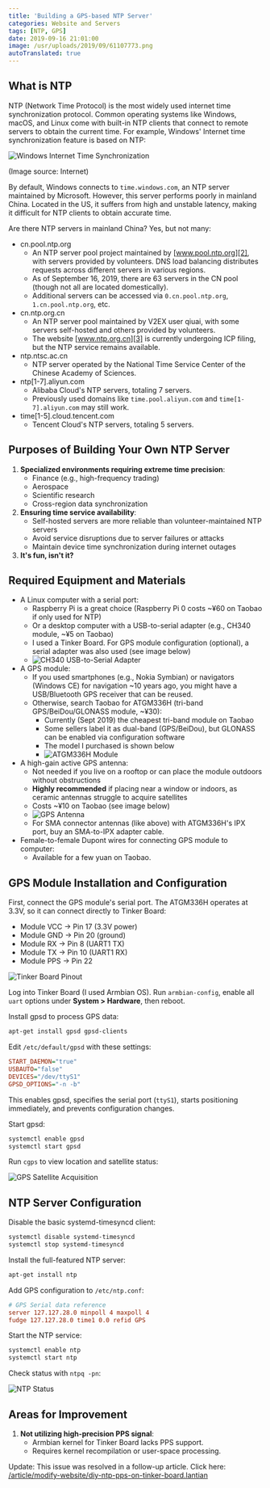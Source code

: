 ```yaml
---
title: 'Building a GPS-based NTP Server'
categories: Website and Servers
tags: [NTP, GPS]
date: 2019-09-16 21:01:00
image: /usr/uploads/2019/09/61107773.png
autoTranslated: true
---
```



## What is NTP

NTP (Network Time Protocol) is the most widely used internet time synchronization protocol. Common operating systems like Windows, macOS, and Linux come with built-in NTP clients that connect to remote servers to obtain the current time. For example, Windows' Internet time synchronization feature is based on NTP:

![Windows Internet Time Synchronization][1]

(Image source: Internet)

By default, Windows connects to `time.windows.com`, an NTP server maintained by Microsoft. However, this server performs poorly in mainland China. Located in the US, it suffers from high and unstable latency, making it difficult for NTP clients to obtain accurate time.

Are there NTP servers in mainland China? Yes, but not many:

- cn.pool.ntp.org
  - An NTP server pool project maintained by [www.pool.ntp.org][2], with servers provided by volunteers. DNS load balancing distributes requests across different servers in various regions.
  - As of September 16, 2019, there are 63 servers in the CN pool (though not all are located domestically).
  - Additional servers can be accessed via `0.cn.pool.ntp.org`, `1.cn.pool.ntp.org`, etc.
- cn.ntp.org.cn
  - An NTP server pool maintained by V2EX user qiuai, with some servers self-hosted and others provided by volunteers.
  - The website [www.ntp.org.cn][3] is currently undergoing ICP filing, but the NTP service remains available.
- ntp.ntsc.ac.cn
  - NTP server operated by the National Time Service Center of the Chinese Academy of Sciences.
- ntp[1-7].aliyun.com
  - Alibaba Cloud's NTP servers, totaling 7 servers.
  - Previously used domains like `time.pool.aliyun.com` and `time[1-7].aliyun.com` may still work.
- time[1-5].cloud.tencent.com
  - Tencent Cloud's NTP servers, totaling 5 servers.

## Purposes of Building Your Own NTP Server

1. **Specialized environments requiring extreme time precision**:
   - Finance (e.g., high-frequency trading)
   - Aerospace
   - Scientific research
   - Cross-region data synchronization
2. **Ensuring time service availability**:
   - Self-hosted servers are more reliable than volunteer-maintained NTP servers
   - Avoid service disruptions due to server failures or attacks
   - Maintain device time synchronization during internet outages
3. **It's fun, isn't it?**

## Required Equipment and Materials

- A Linux computer with a serial port:
  - Raspberry Pi is a great choice (Raspberry Pi 0 costs ~¥60 on Taobao if only used for NTP)
  - Or a desktop computer with a USB-to-serial adapter (e.g., CH340 module, ~¥5 on Taobao)
  - I used a Tinker Board. For GPS module configuration (optional), a serial adapter was also used (see image below)
  - ![CH340 USB-to-Serial Adapter][4]
- A GPS module:
  - If you used smartphones (e.g., Nokia Symbian) or navigators (Windows CE) for navigation ~10 years ago, you might have a USB/Bluetooth GPS receiver that can be reused.
  - Otherwise, search Taobao for ATGM336H (tri-band GPS/BeiDou/GLONASS module, ~¥30):
    - Currently (Sept 2019) the cheapest tri-band module on Taobao
    - Some sellers label it as dual-band (GPS/BeiDou), but GLONASS can be enabled via configuration software
    - The model I purchased is shown below
    - ![ATGM336H Module][5]
- A high-gain active GPS antenna:
  - Not needed if you live on a rooftop or can place the module outdoors without obstructions
  - **Highly recommended** if placing near a window or indoors, as ceramic antennas struggle to acquire satellites
  - Costs ~¥10 on Taobao (see image below)
  - ![GPS Antenna][6]
  - For SMA connector antennas (like above) with ATGM336H's IPX port, buy an SMA-to-IPX adapter cable.
- Female-to-female Dupont wires for connecting GPS module to computer:
  - Available for a few yuan on Taobao.

## GPS Module Installation and Configuration

First, connect the GPS module's serial port. The ATGM336H operates at 3.3V, so it can connect directly to Tinker Board:
- Module VCC → Pin 17 (3.3V power)
- Module GND → Pin 20 (ground)
- Module RX → Pin 8 (UART1 TX)
- Module TX → Pin 10 (UART1 RX)
- Module PPS → Pin 22

![Tinker Board Pinout][7]

Log into Tinker Board (I used Armbian OS). Run `armbian-config`, enable all `uart` options under **System > Hardware**, then reboot.

Install gpsd to process GPS data:
```bash
apt-get install gpsd gpsd-clients
```

Edit `/etc/default/gpsd` with these settings:
```ini
START_DAEMON="true"
USBAUTO="false"
DEVICES="/dev/ttyS1"
GPSD_OPTIONS="-n -b"
```
This enables gpsd, specifies the serial port (`ttyS1`), starts positioning immediately, and prevents configuration changes.

Start gpsd:
```bash
systemctl enable gpsd
systemctl start gpsd
```
Run `cgps` to view location and satellite status:

![GPS Satellite Acquisition][8]

## NTP Server Configuration

Disable the basic systemd-timesyncd client:
```bash
systemctl disable systemd-timesyncd
systemctl stop systemd-timesyncd
```

Install the full-featured NTP server:
```bash
apt-get install ntp
```

Add GPS configuration to `/etc/ntp.conf`:
```conf
# GPS Serial data reference
server 127.127.28.0 minpoll 4 maxpoll 4
fudge 127.127.28.0 time1 0.0 refid GPS
```

Start the NTP service:
```bash
systemctl enable ntp
systemctl start ntp
```
Check status with `ntpq -pn`:

![NTP Status][9]

## Areas for Improvement

1. **Not utilizing high-precision PPS signal**:
   - Armbian kernel for Tinker Board lacks PPS support.
   - Requires kernel recompilation or user-space processing.

Update: This issue was resolved in a follow-up article. Click here: [/article/modify-website/diy-ntp-pps-on-tinker-board.lantian][10]

[1]: /usr/uploads/2019/09/51126337.jpg
[2]: http://www.pool.ntp.org
[3]: http://www.ntp.org.cn
[4]: /usr/uploads/2019/09/4242908871.jpg
[5]: /usr/uploads/2019/09/2614025970.jpg
[6]: /usr/uploads/2019/09/354608019.jpg
[7]: /usr/uploads/2019/09/2308734009.png
[8]: /usr/uploads/2019/09/32557744.png
[9]: /usr/uploads/2019/09/61107773.png
[10]: /en/article/modify-website/diy-ntp-pps-on-tinker-board.lantian
```
